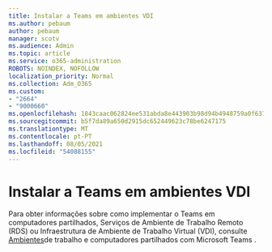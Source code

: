```yaml
---
title: Instalar a Teams em ambientes VDI
ms.author: pebaum
author: pebaum
manager: scotv
ms.audience: Admin
ms.topic: article
ms.service: o365-administration
ROBOTS: NOINDEX, NOFOLLOW
localization_priority: Normal
ms.collection: Adm_O365
ms.custom:
- "2664"
- "9000660"
ms.openlocfilehash: 1843caac062824ee531abda8e443903b98d94b4948759a0f63741ae17062bf8e
ms.sourcegitcommit: b5f7da89a650d2915dc652449623c78be6247175
ms.translationtype: MT
ms.contentlocale: pt-PT
ms.lasthandoff: 08/05/2021
ms.locfileid: "54088155"
---
```

# <a name="installing-teams-on-vdi-environments"></a>Instalar a Teams em ambientes VDI

Para obter informações sobre como implementar o Teams em computadores partilhados, Serviços de Ambiente de Trabalho Remoto (RDS) ou Infraestrutura de Ambiente de Trabalho Virtual (VDI), consulte [Ambientes](https://docs.microsoft.com/deployoffice/teams-install#shared-computer-and-vdi-environments-with-microsoft-teams)de trabalho e computadores partilhados com Microsoft Teams .